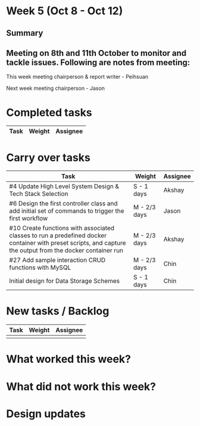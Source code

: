 # Week 5 (Oct 8 - Oct 12)

## Summary

Meeting on 8th and 11th October to monitor and tackle issues. Following are notes from meeting:
- 


This week meeting chairperson & report writer - Peihsuan

Next week meeting chairperson - Jason

# Completed tasks

| Task                     | Weight     | Assignee |
| ------------------------ | ---------- | -------- |


# Carry over tasks

| Task                                                                                                                                                                  | Weight       | Assignee |
| --------------------------------------------------------------------------------------------------------------------------------------------------------------------- | ------------ | -------- |
| #4 Update High Level System Design & Tech Stack Selection                                                                                                             | S - 1 days   | Akshay   |
| #6 Design the first controller class and add initial set of commands to trigger the first workflow                                                                    | M - 2/3 days | Jason    |
| #10 Create functions with associated classes to run a predefined docker container with preset scripts, and capture the output from the docker container run           | M - 2/3 days | Akshay   |
| #27 Add sample interaction CRUD functions with MySQL                                                                                                                  | M - 2/3 days | Chin     |
| Initial design for Data Storage Schemes                                                                                                                               | S - 1 days   | Chin     |

# New tasks / Backlog

| Task | Weight | Assignee |
| ---- | ------ | -------- |
|      |        |          |

# What worked this week?

  
# What did not work this week?


# Design updates